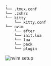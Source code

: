 ```
.
└── .tmux.conf
└── .zshrc
└── kitty
    └── kitty.conf
└── nvim
    └── after 
    └── init.lua 
    └── lua
    └── pack
    └── plugin
```

![nvim setup](https://i.imgur.com/5LzKwdS.jpg)

